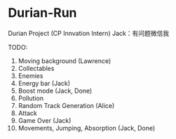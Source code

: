 # Durian-Run
Durian Project (CP Innvation Intern)
Jack：有问题微信我

TODO:
1. Moving background (Lawrence)
2. Collectables
3. Enemies
4. Energy bar (Jack)
5. Boost mode (Jack, Done)
6. Pollution
7. Random Track Generation (Alice)
8. Attack
9. Game Over (Jack)
10. Movements, Jumping, Absorption (Jack, Done)
